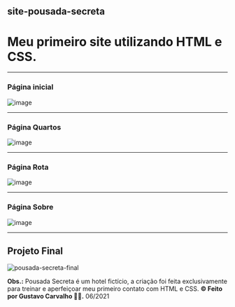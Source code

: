 ## site-pousada-secreta
# Meu primeiro site utilizando HTML e CSS.

______________________________________________________________________________________________________________________________

### Página inicial
![image](https://user-images.githubusercontent.com/89874318/171502468-f5164847-04c3-41b0-ba8b-9048abc39dc5.png)
______________________________________________________________________________________________________________________________

### Página Quartos 
 ![image](https://user-images.githubusercontent.com/89874318/171502533-dfb52af3-6c83-42e8-b87b-7237fdd63c04.png)
______________________________________________________________________________________________________________________________
 
### Página Rota
![image](https://user-images.githubusercontent.com/89874318/171503400-7664b398-196b-4e1c-9b7e-91b23920e23c.png)
______________________________________________________________________________________________________________________________
         
### Página Sobre
![image](https://user-images.githubusercontent.com/89874318/171503233-c0a92547-5c2b-4dd7-a7d9-fea7cde72c21.png)
______________________________________________________________________________________________________________________________

  ## Projeto Final
![pousada-secreta-final](https://user-images.githubusercontent.com/89874318/171494972-054129af-1c9d-420f-b251-41b2319e913d.gif)





**Obs.:** Pousada Secreta é um hotel fictício, a criação foi feita exclusivamente para treinar e aperfeiçoar meu primeiro contato com HTML e CSS.
  **© Feito por Gustavo Carvalho 🧑‍💻.** 06/2021

